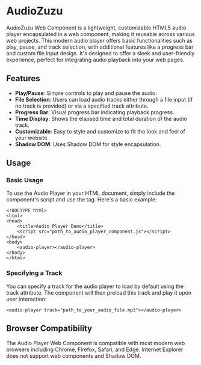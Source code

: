 # AudioZuzu

AudioZuzu Web Component is a lightweight, customizable HTML5 audio player encapsulated in a web component, making it reusable across various web projects. This modern audio player offers basic functionalities such as play, pause, and track selection, with additional features like a progress bar and custom file input design. It's designed to offer a sleek and user-friendly experience, perfect for integrating audio playback into your web pages.

## Features
- **Play/Pause**: Simple controls to play and pause the audio.
- **File Selection**: Users can load audio tracks either through a file input (if no track is provided) or via a specified track attribute.
- **Progress Bar**: Visual progress bar indicating playback progress.
- **Time Display**: Shows the elapsed time and total duration of the audio track.
- **Customizable**: Easy to style and customize to fit the look and feel of your website.
- **Shadow DOM**: Uses Shadow DOM for style encapsulation.

## Usage
### Basic Usage
To use the Audio Player in your HTML document, simply include the component's script and use the <audio-player> tag. Here's a basic example:
```
<!DOCTYPE html>
<html>
<head>
    <title>Audio Player Demo</title>
    <script src="path_to_audio_player_component.js"></script>
</head>
<body>
    <audio-player></audio-player>
</body>
</html>
```

### Specifying a Track
You can specify a track for the audio player to load by default using the track attribute. The component will then preload this track and play it upon user interaction:
```
<audio-player track="path_to_your_audio_file.mp3"></audio-player>
```

## Browser Compatibility
The Audio Player Web Component is compatible with most modern web browsers including Chrome, Firefox, Safari, and Edge. Internet Explorer does not support web components and Shadow DOM.

